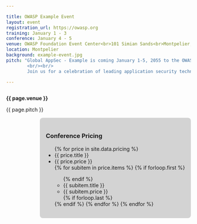 ```yaml
---

title: OWASP Example Event
layout: event
registration_url: https://owasp.org
training: January 1 - 3
conference: January 4 - 5
venue: OWASP Foundation Event Center<br>101 Simian Sands<br>Montpelier, VT
location: Montpelier
background: example-event.jpg
pitch: "Global AppSec - Example is coming January 1-5, 2055 to the OWASP Foundation Convention Center in Montpelier. Designed for private and public sector infosec professionals,         the OWASP three day training and two day conference equips developers, defenders, and advocates to build a more secure web.
        <br/><br/>
        Join us for a celebration of leading application security technologies, speakers, prospects, and community, in a unique event that will build on everything you already know to expect from an OWASP Global Conference."

---
```


<!-- rebuild 04 -->
<div style="float:left;max-width:70%;">
        
<strong>{{ page.venue }}</strong>

{{ page.pitch }}

</div>

<div style="float:right;background-color:lightgray;border-radius: 8px;padding:16px;">
        
<h3>Conference Pricing</h3>

<ul>
{% for price in site.data.pricing %}
<li class='evnt-price-title'>{{ price.title }}</li><li class='evnt-price'>{{ price.price }}</li>
{% for subitem in price.items %}
{% if forloop.first %}<ul>{% endif %}
<li class='evnt-price-title'>{{ subitem.title }}</li><li class='evnt-price'>{{ subitem.price }}</li>
{% if forloop.last %}</ul>{% endif %}
{% endfor %}
{% endfor %}
</ul>

</div>
